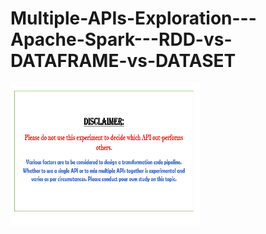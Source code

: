 # Multiple-APIs-Exploration---Apache-Spark---RDD-vs-DATAFRAME-vs-DATASET
<html>
<body>
<img src="https://github.com/PandeySudeep/Multiple-APIs-Exploration---Apache-Spark---RDD-vs-DATAFRAME-vs-DATASET/blob/master/Disclaimer.PNG" alt = "disclaimer" style="width:304px;height:228px;">
</body>
</html>
